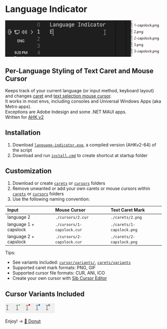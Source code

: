 # Language Indicator

<img src="img/how-it-work.gif" width="507" alt="language indicator for text caret and mouse cursor" />

## Per-Language Styling of Text Caret and Mouse Cursor

Keeps track of your current language (or input method, keyboard layout) and changes [caret](https://en.wikipedia.org/wiki/Caret_navigation) and [text selection mouse cursor](<https://en.wikipedia.org/wiki/Cursor_(user_interface)#I-beam_pointer>).  
It works in most envs, including consoles and Universal Windows Apps (aka Metro apps).  
Exceptions are Adobe Indesign and some .NET MAUI apps.  
Written for [AHK v2](https://www.autohotkey.com/docs/v2/)

## Installation

1. Download [`language-indicator.exe`](language-indicator.exe), a compiled version (AHKv2-64) of the script
2. Download and run [`install.cmd`](install.cmd) to create shortcut at startup folder

## Customization

1. Download or create [`carets`](./carets) or [`cursors`](./cursors) folders
2. Remove unwanted or add your own carets or mouse cursors within [`carets`](./carets) or [`cursors`](./cursors) folders
3. Use the following naming convention:

| Input                 | Mouse Cursor               | Text Caret Mark           |
| :-------------------- | :------------------------- | :------------------------ |
| language 2            | `./cursors/2.cur`          | `./carets/2.png`          |
| language 1 + capslock | `./cursors/1-capslock.cur` | `./carets/1-capslock.png` |
| language 2 + capslock | `./cursors/2-capslock.cur` | `./carets/2-capslock.png` |

Tips:

-   See variants included: [`cursor/variants/`](./cursor/variants/), [`carets/variants`](./carets/variants)
-   Supported caret mark formats: PNG, GIF
-   Supported cursor file formats: CUR, ANI, ICO
-   Create your own cursor with [Sib Cursor Editor](http://www.sibcode.com/cursor-editor/)

## Cursor Variants Included

<img align="left" src="img/ibeam-default.jpg" alt="default i-beam cursor" />
<img align="left" src="img/ibeam-dot-green.jpg" alt="i-beam cursor with dot" />
<img align="left" src="img/ibeam-circle-red.jpg" alt="i-beam cursor with circle" />
<img align="left" src="img/ibeam-arrow-up-blue.jpg" alt="i-beam cursor with arrow up" />
<img src="img/ibeam-g.jpg" alt="i-beam cursor with letter g" />

Enjoy! → [🍩 Donut](https://www.paypal.com/donate/?business=KXM47EKBXFV4S&no_recurring=0&item_name=funding+of+github.com%2Fyakunins&currency_code=USD)
